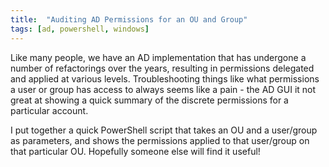 ```yaml
---
title:  "Auditing AD Permissions for an OU and Group"
tags: [ad, powershell, windows]
---
```


Like many people, we have an AD implementation that has undergone a number of refactorings over the years, resulting in permissions delegated and applied at various levels. Troubleshooting things like what permissions a user or group has access to always seems like a pain - the AD GUI it not great at showing a quick summary of the discrete permissions for a particular account.

I put together a quick PowerShell script that takes an OU and a user/group as parameters, and shows the permissions applied to that user/group on that particular OU. Hopefully someone else will find it useful!

<script src="https://gist.github.com/rayterrill/739dfe730328a98a05d1467dc53c6589.js"></script>

